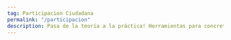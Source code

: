 ```yaml
---
tag: Participacion Ciudadana
permalink: "/participacion"
description: Pasa de la teoría a la práctica! Herramientas para concretar proyectos, desafíos, sueños e impulsar iniciativas ciudadanas.
---
```

